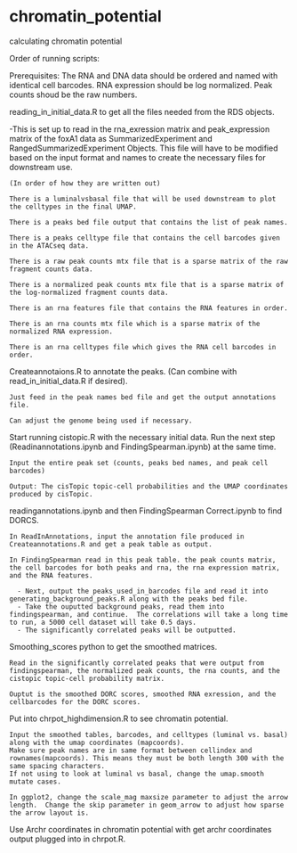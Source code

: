 # chromatin_potential
calculating chromatin potential 

Order of running scripts:

Prerequisites: The RNA and DNA data should be ordered and named with identical cell barcodes.  RNA expression should be log normalized.  Peak counts shoud be the raw numbers.

reading_in_initial_data.R to get all the files needed from the RDS objects.
  
  -This is set up to read in the rna_exression matrix and peak_expression matrix of the foxA1 data as SummarizedExperiment and RangedSummarizedExperiment Objects.  This file will have to be modified based on the input format and names to create the necessary files for downstream use.
  
  
  
    (In order of how they are written out)
    
    There is a luminalvsbasal file that will be used downstream to plot the celltypes in the final UMAP.
    
    There is a peaks bed file output that contains the list of peak names.
    
    There is a peaks celltype file that contains the cell barcodes given in the ATACseq data.
    
    There is a raw peak counts mtx file that is a sparse matrix of the raw fragment counts data.
    
    There is a normalized peak counts mtx file that is a sparse matrix of the log-normalized fragment counts data.
    
    There is an rna features file that contains the RNA features in order.
    
    There is an rna counts mtx file which is a sparse matrix of the normalized RNA expression.
    
    There is an rna celltypes file which gives the RNA cell barcodes in order.
    
    

Createannotaions.R to annotate the peaks. (Can combine with read_in_initial_data.R if desired).

  
  
    Just feed in the peak names bed file and get the output annotations file.
    
    Can adjust the genome being used if necessary.
   
  
  

Start running cistopic.R with the necessary initial data.  Run the next step (Readinannotations.ipynb and FindingSpearman.ipynb) at the same time.

  
  
    Input the entire peak set (counts, peaks bed names, and peak cell barcodes)
    
    Output: The cisTopic topic-cell probabilities and the UMAP coordinates produced by cisTopic.
  
  
  
readingannotations.ipynb and then FindingSpearman Correct.ipynb to find DORCS.


  
    In ReadInAnnotations, input the annotation file produced in Createannotations.R and get a peak table as output.
  
    In FindingSpearman read in this peak table. the peak counts matrix, the cell barcodes for both peaks and rna, the rna expression matrix, and the RNA features.
    
      - Next, output the peaks_used_in_barcodes file and read it into generating_background_peaks.R along with the peaks bed file.
      - Take the ouputted background peaks, read them into findingspearman, and continue.  The correlations will take a long time to run, a 5000 cell dataset will take 0.5 days.
      - The significantly correlated peaks will be outputted.
      



Smoothing_scores python to get the smoothed matrices.


    
    Read in the significantly correlated peaks that were output from findingspearman, the normalized peak counts, the rna counts, and the cistopic topic-cell probability matrix.
    
    Ouptut is the smoothed DORC scores, smoothed RNA exression, and the cellbarcodes for the DORC scores.
    



Put into chrpot_highdimension.R to see chromatin potential.



    Input the smoothed tables, barcodes, and celltypes (luminal vs. basal) along with the umap coordinates (mapcoords).  
    Make sure peak names are in same format between cellindex and rownames(mapcoords). This means they must be both length 300 with the same spacing characters. 
    If not using to look at luminal vs basal, change the umap.smooth mutate cases.
    
    In ggplot2, change the scale_mag maxsize parameter to adjust the arrow length.  Change the skip parameter in geom_arrow to adjust how sparse the arrow layout is.

Use Archr coordinates in chromatin potential with get archr coordinates output plugged into in chrpot.R.

